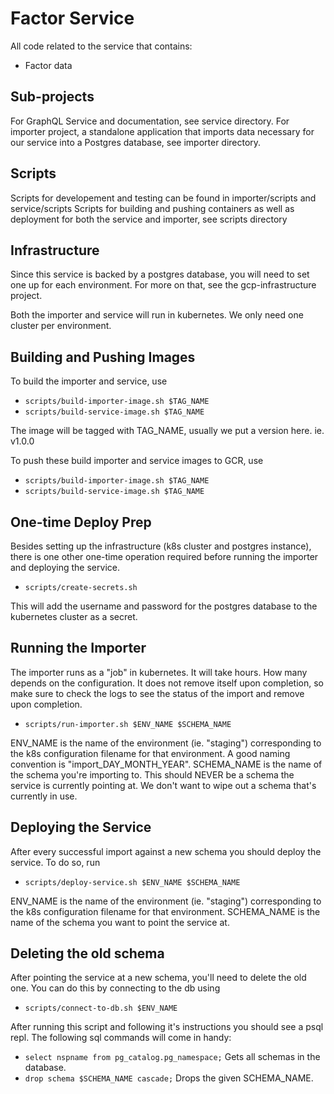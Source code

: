 # Factor Service
All code related to the service that contains:
- Factor data

## Sub-projects
For GraphQL Service and documentation, see service directory.
For importer project, a standalone application that imports data necessary for our service into a Postgres database, see importer directory.

## Scripts
Scripts for developement and testing can be found in importer/scripts and service/scripts
Scripts for building and pushing containers as well as deployment for both the service and importer, see scripts directory

## Infrastructure
Since this service is backed by a postgres database, you will need to set one up for each environment. 
For more on that, see the gcp-infrastructure project.

Both the importer and service will run in kubernetes. We only need one cluster per environment.

## Building and Pushing Images
To build the importer and service, use
- `scripts/build-importer-image.sh $TAG_NAME`
- `scripts/build-service-image.sh $TAG_NAME`

The image will be tagged with TAG_NAME, usually we put a version here. ie. v1.0.0

To push these build importer and service images to GCR, use
- `scripts/build-importer-image.sh $TAG_NAME`
- `scripts/build-service-image.sh $TAG_NAME`

## One-time Deploy Prep
Besides setting up the infrastructure (k8s cluster and postgres instance), there is one other one-time operation required before running the importer and deploying the service.
- `scripts/create-secrets.sh`

This will add the username and password for the postgres database to the kubernetes cluster as a secret.

## Running the Importer
The importer runs as a "job" in kubernetes. It will take hours. How many depends on the configuration. It does not remove itself upon completion, so make sure to check the logs to see the status of the import and remove upon completion.
- `scripts/run-importer.sh $ENV_NAME $SCHEMA_NAME`

ENV_NAME is the name of the environment (ie. "staging") corresponding to the k8s configuration filename for that environment. A good naming convention is "import_DAY_MONTH_YEAR".
SCHEMA_NAME is the name of the schema you're importing to. This should NEVER be a schema the service is currently pointing at. We don't want to wipe out a schema that's currently in use.

## Deploying the Service
After every successful import against a new schema you should deploy the service. To do so, run
- `scripts/deploy-service.sh $ENV_NAME $SCHEMA_NAME`

ENV_NAME is the name of the environment (ie. "staging") corresponding to the k8s configuration filename for that environment.
SCHEMA_NAME is the name of the schema you want to point the service at.

## Deleting the old schema
After pointing the service at a new schema, you'll need to delete the old one. You can do this by connecting to the db using 
- `scripts/connect-to-db.sh $ENV_NAME`

After running this script and following it's instructions you should see a psql repl. The following sql commands will come in handy:
- `select nspname from pg_catalog.pg_namespace;` Gets all schemas in the database.
- `drop schema $SCHEMA_NAME cascade;` Drops the given SCHEMA_NAME.
